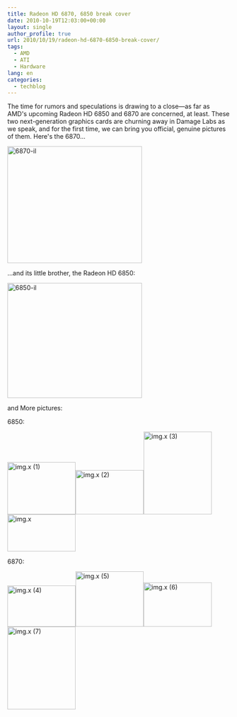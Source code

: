 ```yaml
---
title: Radeon HD 6870, 6850 break cover
date: 2010-10-19T12:03:00+00:00
layout: single
author_profile: true
url: 2010/10/19/radeon-hd-6870-6850-break-cover/
tags:
  - AMD
  - ATI
  - Hardware
lang: en
categories: 
  - techblog
---
```

The time for rumors and speculations is drawing to a close—as far as AMD's upcoming Radeon HD 6850 and 6870 are concerned, at least. These two next-generation graphics cards are churning away in Damage Labs as we speak, and for the first time, we can bring you official, genuine pictures of them. Here's the 6870…

[<img title="6870-il" border="0" alt="6870-il" src="http://lh3.ggpht.com/_vaUVXcmC3OI/TL2BJoOLloI/AAAAAAAACu4/ShavaAS5qSI/6870-il_thumb%5B2%5D.jpg?imgmax=800" width="304" height="264" />](http://lh5.ggpht.com/_vaUVXcmC3OI/TL2BH1yYhBI/AAAAAAAACu0/8ypEAOu6tB0/s1600-h/6870-il%5B4%5D.jpg)

…and its little brother, the Radeon HD 6850:

[<img title="6850-il" border="0" alt="6850-il" src="http://lh4.ggpht.com/_vaUVXcmC3OI/TL2BN4_Hr3I/AAAAAAAACvA/NwxgOsF45hY/6850-il_thumb%5B1%5D.jpg?imgmax=800" width="304" height="260" />](http://lh5.ggpht.com/_vaUVXcmC3OI/TL2BMFP_zbI/AAAAAAAACu8/YpSFl2MdaM8/s1600-h/6850-il%5B3%5D.jpg)

and More pictures:

6850:

[<img title="img.x (1)" border="0" alt="img.x (1)" src="http://lh3.ggpht.com/_vaUVXcmC3OI/TL2BR7TSu0I/AAAAAAAACvI/IiqxeTKFkaU/img.x%20%281%29_thumb.jpg?imgmax=800" width="154" height="118" />](http://lh4.ggpht.com/_vaUVXcmC3OI/TL2BQI5WarI/AAAAAAAACvE/GXUydg9ErFQ/s1600-h/img.x%20%281%29%5B2%5D.jpg)[<img title="img.x (2)" border="0" alt="img.x (2)" src="http://lh5.ggpht.com/_vaUVXcmC3OI/TL2Bc7QQ0rI/AAAAAAAACvQ/eQuhZjRNFcE/img.x%20%282%29_thumb.jpg?imgmax=800" width="154" height="100" />](http://lh5.ggpht.com/_vaUVXcmC3OI/TL2BbG6PolI/AAAAAAAACvM/416eYqRTaJM/s1600-h/img.x%20%282%29%5B2%5D.jpg)[<img title="img.x (3)" border="0" alt="img.x (3)" src="http://lh3.ggpht.com/_vaUVXcmC3OI/TL2BhjHPf6I/AAAAAAAACvY/xYpEno48X_U/img.x%20%283%29_thumb.jpg?imgmax=800" width="154" height="187" />](http://lh5.ggpht.com/_vaUVXcmC3OI/TL2Bf11QkVI/AAAAAAAACvU/5Gw3EYLyIUE/s1600-h/img.x%20%283%29%5B2%5D.jpg)[<img title="img.x" border="0" alt="img.x" src="http://lh5.ggpht.com/_vaUVXcmC3OI/TL2BsYomwUI/AAAAAAAACvg/m8OKTRkUOc0/img.x_thumb.jpg?imgmax=800" width="154" height="84" />](http://lh4.ggpht.com/_vaUVXcmC3OI/TL2BjLrmKNI/AAAAAAAACvc/ic6JDfQ6GJs/s1600-h/img.x%5B2%5D.jpg)

6870:

[<img title="img.x (4)" border="0" alt="img.x (4)" src="http://lh4.ggpht.com/_vaUVXcmC3OI/TL2B07AXsxI/AAAAAAAACvo/T3pghyoNRFE/img.x%20%284%29_thumb.jpg?imgmax=800" width="154" height="93" />](http://lh5.ggpht.com/_vaUVXcmC3OI/TL2BzWZi4CI/AAAAAAAACvk/PaukOrZhMTo/s1600-h/img.x%20%284%29%5B2%5D.jpg)[<img title="img.x (5)" border="0" alt="img.x (5)" src="http://lh6.ggpht.com/_vaUVXcmC3OI/TL2B4nOm8KI/AAAAAAAACvw/pbb-4Ga4nFQ/img.x%20%285%29_thumb.jpg?imgmax=800" width="154" height="125" />](http://lh4.ggpht.com/_vaUVXcmC3OI/TL2B3SuV5uI/AAAAAAAACvs/CHqc_Rk9Ljw/s1600-h/img.x%20%285%29%5B2%5D.jpg)[<img title="img.x (6)" border="0" alt="img.x (6)" src="http://lh6.ggpht.com/_vaUVXcmC3OI/TL2B8etbcNI/AAAAAAAACv4/IdcHDVQhZAw/img.x%20%286%29_thumb.jpg?imgmax=800" width="154" height="100" />](http://lh3.ggpht.com/_vaUVXcmC3OI/TL2B6ntz4PI/AAAAAAAACv0/a0OCHmHpMyE/s1600-h/img.x%20%286%29%5B2%5D.jpg)[<img title="img.x (7)" border="0" alt="img.x (7)" src="http://lh6.ggpht.com/_vaUVXcmC3OI/TL2CAjgGIQI/AAAAAAAACwA/80OMksC7uVA/img.x%20%287%29_thumb.jpg?imgmax=800" width="154" height="187" />](http://lh6.ggpht.com/_vaUVXcmC3OI/TL2B-9V9nRI/AAAAAAAACv8/Tvzc3wzaZhY/s1600-h/img.x%20%287%29%5B2%5D.jpg)